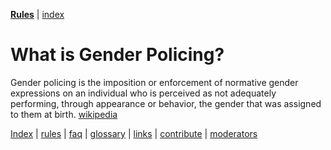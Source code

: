 [**Rules**](https://github.com/MissTeapot/LGBT-Wikis/blob/main/github_wiki/asktransgender/rules) | [index](w/asktransgender/index.md)

# What is Gender Policing?

Gender policing is the imposition or enforcement of normative gender expressions on an individual who is perceived as not adequately performing, through appearance or behavior, the gender that was assigned to them at birth. [wikipedia](http://en.wikipedia.org/wiki/Gender_policing)

[Index](https://github.com/MissTeapot/LGBT-Wikis/blob/main/github_wiki/asktransgender/index) | [rules](w/asktransgender/rules) | [faq](w/asktransgender/faq) | [glossary](w/asktransgender/glossary) | [links](w/asktransgender/linked) | [contribute](w/asktransgender/contribute) | [moderators](http://www.reddit.com/message/compose?to=%2fr%2fasktransgender.md)